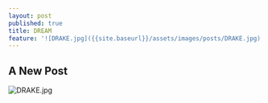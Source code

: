 ```yaml
---
layout: post
published: true
title: DREAM
feature: '![DRAKE.jpg]({{site.baseurl}}/assets/images/posts/DRAKE.jpg)'
---
```

## A New Post

![DRAKE.jpg]({{site.baseurl}}/assets/images/posts/DRAKE.jpg)
